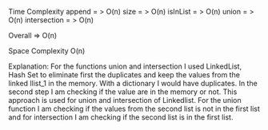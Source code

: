Time Complexity
append = > O(n)
size = > O(n)
isInList = > O(n)
union = > O(n)
intersection = > O(n)


Overall => O(n)

Space Complexity
O(n)

Explanation:
For the functions union and intersection I used LinkedList, Hash Set to eliminate first the duplicates and keep the values from the linked llist_1 in the memory. With a dictionary I would have duplicates. In the second step I am checking if the value are in the memory or not. This approach is used for union and intersection of Linkedlist. For the union function I am checking if the values from the second list is not in the first list and for intersection I am checking if the second list is in the first list.




